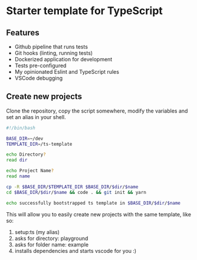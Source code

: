 # Starter template for TypeScript

## Features

* Github pipeline that runs tests
* Git hooks (linting, running tests)
* Dockerized application for development
* Tests pre-configured
* My opinionated Eslint and TypeScript rules
* VSCode debugging

## Create new projects

Clone the repository, copy the script somewhere, modify the variables and set an alias in your shell.

```bash
#!/bin/bash

BASE_DIR=~/dev
TEMPLATE_DIR=/ts-template

echo Directory?
read dir

echo Project Name?
read name

cp -R $BASE_DIR/$TEMPLATE_DIR $BASE_DIR/$dir/$name
cd $BASE_DIR/$dir/$name && code . && git init && yarn

echo successfully bootstrapped ts template in $BASE_DIR/$dir/$name
```

This will allow you to easily create new projects with the same template,
like so:

1. setup:ts (my alias)
2. asks for directory: playground
3. asks for folder name: example
4. installs dependencies and starts vscode for you :)

